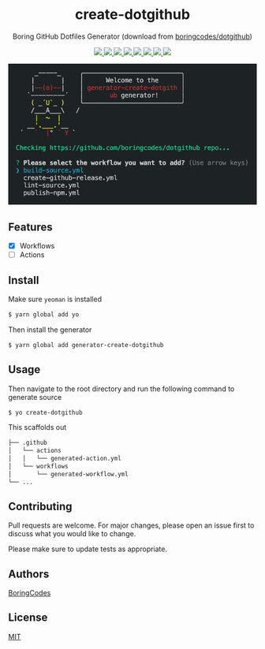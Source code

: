 <div align="center">
  <h1>create-dotgithub</h1>
  <p>Boring GitHub Dotfiles Generator (download from <a href="https://github.com/boringcodes/dotgithub">boringcodes/dotgithub</a>)</p>

  <p>
    <a href="https://github.com/boringcodes/create-dotgithub/commits" aria-label="Commitizen Friendly">
      <img src="https://img.shields.io/badge/commitizen-friendly-brightgreen.svg?style=flat-square">
    </a>
    <a href="https://github.com/boringcodes/create-dotgithub" aria-label="Prettier Code Style">
      <img src="https://img.shields.io/badge/code_style-prettier-brightgreen?style=flat-square">
    </a>
    <a href="https://github.com/boringcodes/create-dotgithub/actions" aria-label="Lint Status">
      <img src="https://img.shields.io/github/workflow/status/boringcodes/create-dotgithub/lint-source?style=flat-square&label=lint">
    </a>
    <a href="https://david-dm.org/boringcodes/create-dotgithub" aria-label="Dependencies Status">
      <img src="https://img.shields.io/david/boringcodes/create-dotgithub?style=flat-square">
    </a>
    <a href="https://www.npmjs.com/package/generator-create-dotgithub" aria-label="NPM Version">
      <img src="https://img.shields.io/npm/v/generator-create-dotgithub?color=brightgreen&style=flat-square">
    </a>
    <a href="https://www.npmjs.com/package/generator-create-dotgithub" aria-label="NPM Downloads">
      <img src="https://img.shields.io/npm/dm/generator-create-dotgithub?style=flat-square">
    </a>
    <a href="https://github.com/boringcodes/create-dotgithub/blob/master/LICENSE" aria-label="MIT License">
      <img src="https://img.shields.io/github/license/boringcodes/create-dotgithub?color=brightgreen&style=flat-square">
    </a>
    <a href="https://github.com/boringcodes" aria-label="BoringCodes Verified">
      <img src="https://img.shields.io/badge/boringcodes-verified-brightgreen?style=flat-square">
    </a>
  </p>

  <img src="banner.png">
</div>

## Features

- [x] Workflows
- [ ] Actions

## Install

Make sure `yeoman` is installed

```sh
$ yarn global add yo
```

Then install the generator

```sh
$ yarn global add generator-create-dotgithub
```

## Usage

Then navigate to the root directory and run the following command to generate source

```sh
$ yo create-dotgithub
```

This scaffolds out

```
├── .github
│   └── actions
│   │   └── generated-action.yml
│   └── workflows
│       └── generated-workflow.yml
└── ...
```

## Contributing

Pull requests are welcome. For major changes, please open an issue first to discuss what you would like to change.

Please make sure to update tests as appropriate.

## Authors

[BoringCodes](https://github.com/boringcodes)

## License

[MIT](https://github.com/boringcodes/create-dotgithub/blob/master/LICENSE)
